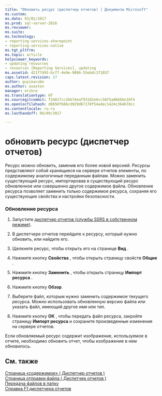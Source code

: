 ```yaml
---
title: "Обновить ресурс (диспетчер отчетов) | Документы Microsoft"
ms.custom: 
ms.date: 03/01/2017
ms.prod: sql-server-2016
ms.reviewer: 
ms.suite: 
ms.technology:
- reporting-services-sharepoint
- reporting-services-native
ms.tgt_pltfrm: 
ms.topic: article
helpviewer_keywords:
- updating resources
- resources [Reporting Services], updating
ms.assetid: d21f7493-bcf7-4e9e-9886-55ebdc1f1037
caps.latest.revision: 17
author: guyinacube
ms.author: asaxton
manager: erikre
ms.translationtype: HT
ms.sourcegitcommit: f3481fcc2bb74eaf93182e6cc58f5a06666e10f4
ms.openlocfilehash: d0650fb86cd929d67170f54adec1424c36467dcc
ms.contentlocale: ru-ru
ms.lasthandoff: 08/09/2017

---
```

# <a name="update-a-resource-report-manager"></a>обновить ресурс (диспетчер отчетов)
  Ресурс можно обновить, заменив его более новой версией. Ресурсы представляют собой хранящиеся на сервере отчетов элементы, по содержимому аналогичные переданным файлам. Можно заменить существующий ресурс, импортировав в существующий ресурс обновленное или совершенно другое содержимое файла. Обновление ресурса позволяет заменить только содержимое ресурса, сохраняя его существующие свойства и настройки безопасности.  
  
### <a name="to-update-a-resource"></a>Обновление ресурса  
  
1.  Запустите [диспетчер отчетов (службы SSRS в собственном режиме)](http://msdn.microsoft.com/library/80949f9d-58f5-48e3-9342-9e9bf4e57896).  
  
2.  В диспетчере отчетов перейдите к ресурсу, который нужно обновить, или найдите его.  
  
3.  Щелкните ресурс, чтобы открыть его на странице **Вид** .  
  
4.  Нажмите кнопку **Свойства** , чтобы открыть страницу свойств **Общие** .  
  
5.  Нажмите кнопку **Заменить** , чтобы открыть страницу **Импорт ресурса** .  
  
6.  Нажмите кнопку **Обзор**.  
  
7.  Выберите файл, которым нужно заменить содержимое текущего ресурса. Можно использовать обновленную версию файла или указать файл, имеющий другое имя или тип.  
  
8.  Нажмите кнопку **ОК** , чтобы передать файл ресурса, закройте страницу **Импорт ресурса** и сохраните произведенные изменения на сервере отчетов.  
  
 Если обновляемый ресурс содержит изображение, используемое в отчете, необходимо обновить отчет, чтобы изображение в нем обновилось.  
  
## <a name="see-also"></a>См. также  
 [Страница «содержимое» &#40; Диспетчер отчетов &#41;](http://msdn.microsoft.com/library/6b16869b-158a-4934-9c85-bee934b35378)   
 [Страница отправки файла &#40; Диспетчер отчетов &#41;](http://msdn.microsoft.com/library/7bb3166f-9374-4449-b66a-ffb77298507d)   
 [Передача файлов в папку](../../reporting-services/report-server/upload-files-to-a-folder.md)   
 [Справка F1 диспетчера отчетов](http://msdn.microsoft.com/library/e0137273-85b8-45f0-83e5-38a50481768f)  
  
  
